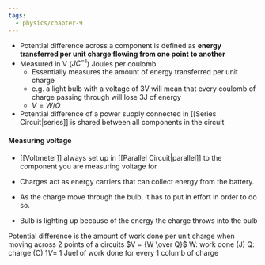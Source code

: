 ```yaml
---
tags:
  - physics/chapter-9
---
```


- Potential difference across a component is defined as **energy transferred per unit charge flowing from one point to another**
- Measured in V ($JC^{-1}$) Joules per coulomb
	- Essentially measures the amount of energy transferred per unit charge
	- e.g. a light bulb with a voltage of 3V will mean that every coulomb of charge passing through will lose 3J of energy
	- $V = W/Q$
- Potential difference of a power supply connected in [[Series Circuit|series]] is shared between all components in the circuit

#### Measuring voltage

- [[Voltmeter]] always set up in [[Parallel Circuit|parallel]] to the component you are measuring voltage for

- Charges act as energy carriers that can collect energy from the battery.
- As the charge move through the bulb, it has to put in effort in order to do so.
- Bulb is lighting up because of the energy the charge throws into the bulb

Potential difference is the amount of work done per unit charge when moving across 2 points of a circuits
$V = {W \over Q}$ 
W: work done (J)
Q: charge (C)
$1V =$ 1 Juel of work done for every 1 columb of charge